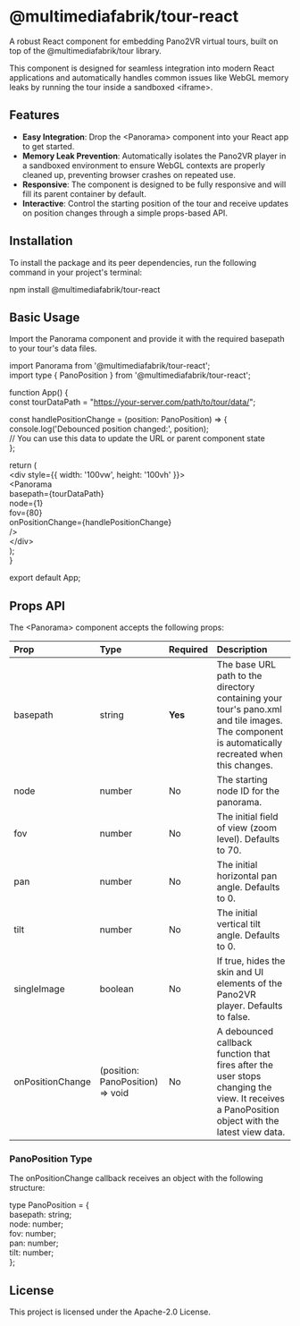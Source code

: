 # **@multimediafabrik/tour-react**

A robust React component for embedding Pano2VR virtual tours, built on top of the @multimediafabrik/tour library.

This component is designed for seamless integration into modern React applications and automatically handles common issues like WebGL memory leaks by running the tour inside a sandboxed \<iframe\>.

## **Features**

* **Easy Integration**: Drop the \<Panorama\> component into your React app to get started.  
* **Memory Leak Prevention**: Automatically isolates the Pano2VR player in a sandboxed environment to ensure WebGL contexts are properly cleaned up, preventing browser crashes on repeated use.  
* **Responsive**: The component is designed to be fully responsive and will fill its parent container by default.  
* **Interactive**: Control the starting position of the tour and receive updates on position changes through a simple props-based API.

## **Installation**

To install the package and its peer dependencies, run the following command in your project's terminal:

npm install @multimediafabrik/tour-react

## **Basic Usage**

Import the Panorama component and provide it with the required basepath to your tour's data files.

import Panorama from '@multimediafabrik/tour-react';  
import type { PanoPosition } from '@multimediafabrik/tour-react';

function App() {  
  const tourDataPath \= "https://your-server.com/path/to/tour/data/";

  const handlePositionChange \= (position: PanoPosition) \=\> {  
    console.log('Debounced position changed:', position);  
    // You can use this data to update the URL or parent component state  
  };

  return (  
    \<div style={{ width: '100vw', height: '100vh' }}\>  
      \<Panorama  
        basepath={tourDataPath}  
        node={1}  
        fov={80}  
        onPositionChange={handlePositionChange}  
      /\>  
    \</div\>  
  );  
}

export default App;

## **Props API**

The \<Panorama\> component accepts the following props:

| Prop | Type | Required | Description |
| :---- | :---- | :---- | :---- |
| basepath | string | **Yes** | The base URL path to the directory containing your tour's pano.xml and tile images. The component is automatically recreated when this changes. |
| node | number | No | The starting node ID for the panorama. |
| fov | number | No | The initial field of view (zoom level). Defaults to 70\. |
| pan | number | No | The initial horizontal pan angle. Defaults to 0\. |
| tilt | number | No | The initial vertical tilt angle. Defaults to 0\. |
| singleImage | boolean | No | If true, hides the skin and UI elements of the Pano2VR player. Defaults to false. |
| onPositionChange | (position: PanoPosition) \=\> void | No | A debounced callback function that fires after the user stops changing the view. It receives a PanoPosition object with the latest view data. |

### **PanoPosition Type**

The onPositionChange callback receives an object with the following structure:

type PanoPosition \= {  
  basepath: string;  
  node: number;  
  fov: number;  
  pan: number;  
  tilt: number;  
};

## **License**

This project is licensed under the Apache-2.0 License.